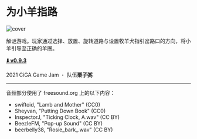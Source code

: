 # 为小羊指路

![cover](assets/cover.png)

解谜游戏。玩家通过选择、放置、旋转道路与设置牧羊犬指引岔路口的方向，将小羊引导至正确的羊圈。

**[:arrow_down: v0.9.3](https://github.com/kawa-yoiko/sheepdog/releases/tag/v0.9.3)**

2021 CiGA Game Jam ・ 队伍**栗子粥**

---

音频部分使用了 freesound.org 上的以下内容：
- swiftoid, "Lamb and Mother" (CC0)
- Sheyvan, "Putting Down Book" (CC0)
- InspectorJ, "Ticking Clock, A.wav" (CC BY)
- BeezleFM, "Pop-up Sound" (CC BY)
- beerbelly38, "Rosie\_bark\_.wav" (CC BY)
